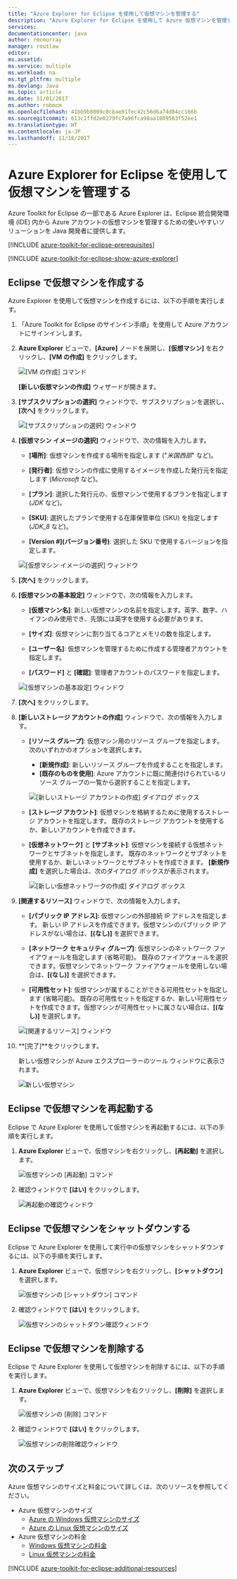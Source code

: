 ```yaml
---
title: "Azure Explorer for Eclipse を使用して仮想マシンを管理する"
description: "Azure Explorer for Eclipse を使用して Azure 仮想マシンを管理する方法について説明します。"
services: 
documentationcenter: java
author: rmcmurray
manager: routlaw
editor: 
ms.assetid: 
ms.service: multiple
ms.workload: na
ms.tgt_pltfrm: multiple
ms.devlang: Java
ms.topic: article
ms.date: 11/01/2017
ms.author: robmcm
ms.openlocfilehash: 41bb9b8009c0cbae01fec42c56d6a74d84cc166b
ms.sourcegitcommit: 613c1ffd2e0279fc7a96fca98aa1809563f52ee1
ms.translationtype: HT
ms.contentlocale: ja-JP
ms.lasthandoff: 11/18/2017
---
```

# <a name="manage-virtual-machines-by-using-the-azure-explorer-for-eclipse"></a>Azure Explorer for Eclipse を使用して仮想マシンを管理する

Azure Toolkit for Eclipse の一部である Azure Explorer は、Eclipse 統合開発環境 (IDE) 内から Azure アカウントの仮想マシンを管理するための使いやすいソリューションを Java 開発者に提供します。

[!INCLUDE [azure-toolkit-for-eclipse-prerequisites](../includes/azure-toolkit-for-eclipse-prerequisites.md)]

[!INCLUDE [azure-toolkit-for-eclipse-show-azure-explorer](../includes/azure-toolkit-for-eclipse-show-azure-explorer.md)]

## <a name="create-a-virtual-machine-in-eclipse"></a>Eclipse で仮想マシンを作成する

Azure Explorer を使用して仮想マシンを作成するには、以下の手順を実行します。

1. 「Azure Toolkit for Eclipse のサインイン手順」を使用して Azure アカウントにサインインします。

1. **Azure Explorer** ビューで、**[Azure]** ノードを展開し、**[仮想マシン]** を右クリックし、**[VM の作成]** をクリックします。

   ![[VM の作成] コマンド][CR01]  

   **[新しい仮想マシンの作成]** ウィザードが開きます。

1. **[サブスクリプションの選択]** ウィンドウで、サブスクリプションを選択し、**[次へ]** をクリックします。

   ![[サブスクリプションの選択] ウィンドウ][CR02]

1. **[仮想マシン イメージの選択]** ウィンドウで、次の情報を入力します。

   * **[場所]**: 仮想マシンを作成する場所を指定します ("*米国西部*" など)。

   * **[発行者]**: 仮想マシンの作成に使用するイメージを作成した発行元を指定します (*Microsoft* など)。

   * **[プラン]**: 選択した発行元の、仮想マシンで使用するプランを指定します (*JDK* など)。

   * **[SKU]**: 選択したプランで使用する在庫保管単位 (SKU) を指定します (*JDK_8* など)。

   * **[Version #]\(バージョン番号\)**: 選択した SKU で使用するバージョンを指定します。

   ![[仮想マシン イメージの選択] ウィンドウ][CR03]

1. **[次へ]** をクリックします。

1. **[仮想マシンの基本設定]** ウィンドウで、次の情報を入力します。

   * **[仮想マシン名]**: 新しい仮想マシンの名前を指定します。英字、数字、ハイフンのみ使用でき、先頭には英字を使用する必要があります。

   * **[サイズ]**: 仮想マシンに割り当てるコアとメモリの数を指定します。

   * **[ユーザー名]**: 仮想マシンを管理するために作成する管理者アカウントを指定します。

   * **[パスワード]** と **[確認]**: 管理者アカウントのパスワードを指定します。

   ![[仮想マシンの基本設定] ウィンドウ][CR04]

1. **[次へ]** をクリックします。

1. **[新しいストレージ アカウントの作成]** ウィンドウで、次の情報を入力します。

   * **[リソース グループ]**: 仮想マシン用のリソース グループを指定します。 次のいずれかのオプションを選択します。
      * **[新規作成]**: 新しいリソース グループを作成することを指定します。
      * **[既存のものを使用]**: Azure アカウントに既に関連付けられているリソース グループの一覧から選択することを指定します。

      ![[新しいストレージ アカウントの作成] ダイアログ ボックス][CR05]

   * **[ストレージ アカウント]**: 仮想マシンを格納するために使用するストレージ アカウントを指定します。 既存のストレージ アカウントを使用するか、新しいアカウントを作成できます。

   * **[仮想ネットワーク]** と **[サブネット]**: 仮想マシンを接続する仮想ネットワークとサブネットを指定します。 既存のネットワークとサブネットを使用するか、新しいネットワークとサブネットを作成できます。 **[新規作成]** を選択した場合は、次のダイアログ ボックスが表示されます。

      ![[新しい仮想ネットワークの作成] ダイアログ ボックス][CR06]

1. **[関連するリソース]** ウィンドウで、次の情報を入力します。

   * **[パブリック IP アドレス]**: 仮想マシンの外部接続 IP アドレスを指定します。 新しい IP アドレスを作成できます。仮想マシンのパブリック IP アドレスがない場合は、**[(なし)]** を選択できます。

   * **[ネットワーク セキュリティ グループ]**: 仮想マシンのネットワーク ファイアウォールを指定します (省略可能)。 既存のファイアウォールを選択できます。仮想マシンでネットワーク ファイアウォールを使用しない場合は、**[(なし)]** を選択できます。

   * **[可用性セット]**: 仮想マシンが属することができる可用性セットを指定します (省略可能)。 既存の可用性セットを指定するか、新しい可用性セットを作成できます。仮想マシンが可用性セットに属さない場合は、**[(なし)]** を選択します。

   ![[関連するリソース] ウィンドウ][CR07]

1. **[完了]**をクリックします。  

   新しい仮想マシンが Azure エクスプローラーのツール ウィンドウに表示されます。

   ![新しい仮想マシン][CR08]

## <a name="restart-a-virtual-machine-in-eclipse"></a>Eclipse で仮想マシンを再起動する

Eclipse で Azure Explorer を使用して仮想マシンを再起動するには、以下の手順を実行します。

1. **Azure Explorer** ビューで、仮想マシンを右クリックし、**[再起動]** を選択します。

   ![仮想マシンの [再起動] コマンド][RE01]

1. 確認ウィンドウで **[はい]** をクリックします。

   ![再起動の確認ウィンドウ][RE02]

## <a name="shut-down-a-virtual-machine-in-eclipse"></a>Eclipse で仮想マシンをシャットダウンする

Eclipse で Azure Explorer を使用して実行中の仮想マシンをシャットダウンするには、以下の手順を実行します。

1. **Azure Explorer** ビューで、仮想マシンを右クリックし、**[シャットダウン]** を選択します。

   ![仮想マシンの [シャットダウン] コマンド][SH01]

1. 確認ウィンドウで **[はい]** をクリックします。

   ![仮想マシンのシャットダウン確認ウィンドウ][SH02]

## <a name="delete-a-virtual-machine-in-eclipse"></a>Eclipse で仮想マシンを削除する

Eclipse で Azure Explorer を使用して仮想マシンを削除するには、以下の手順を実行します。

1. **Azure Explorer** ビューで、仮想マシンを右クリックし、**[削除]** を選択します。

   ![仮想マシンの [削除] コマンド][DE01]

1. 確認ウィンドウで **[はい]** をクリックします。

   ![仮想マシンの削除確認ウィンドウ][DE02]

## <a name="next-steps"></a>次のステップ

Azure 仮想マシンのサイズと料金について詳しくは、次のリソースを参照してください。

* Azure 仮想マシンのサイズ
  * [Azure の Windows 仮想マシンのサイズ]
  * [Azure の Linux 仮想マシンのサイズ]
* Azure 仮想マシンの料金
  * [Windows 仮想マシンの料金]
  * [Linux 仮想マシンの料金]

[!INCLUDE [azure-toolkit-for-eclipse-additional-resources](../includes/azure-toolkit-for-eclipse-additional-resources.md)]

<!-- URL List -->

[Azure の Windows 仮想マシンのサイズ]: /azure/virtual-machines/virtual-machines-windows-sizes
[Azure の Linux 仮想マシンのサイズ]: /azure/virtual-machines/virtual-machines-linux-sizes
[Windows 仮想マシンの料金]: /pricing/details/virtual-machines/windows/
[Linux 仮想マシンの料金]: /pricing/details/virtual-machines/linux/

<!-- IMG List -->

[RE01]: media/azure-toolkit-for-eclipse-managing-virtual-machines-using-azure-explorer/RE01.png
[RE02]: media/azure-toolkit-for-eclipse-managing-virtual-machines-using-azure-explorer/RE02.png

[SH01]: media/azure-toolkit-for-eclipse-managing-virtual-machines-using-azure-explorer/SH01.png
[SH02]: media/azure-toolkit-for-eclipse-managing-virtual-machines-using-azure-explorer/SH02.png

[DE01]: media/azure-toolkit-for-eclipse-managing-virtual-machines-using-azure-explorer/DE01.png
[DE02]: media/azure-toolkit-for-eclipse-managing-virtual-machines-using-azure-explorer/DE02.png

[CR01]: media/azure-toolkit-for-eclipse-managing-virtual-machines-using-azure-explorer/CR01.png
[CR02]: media/azure-toolkit-for-eclipse-managing-virtual-machines-using-azure-explorer/CR02.png
[CR03]: media/azure-toolkit-for-eclipse-managing-virtual-machines-using-azure-explorer/CR03.png
[CR04]: media/azure-toolkit-for-eclipse-managing-virtual-machines-using-azure-explorer/CR04.png
[CR05]: media/azure-toolkit-for-eclipse-managing-virtual-machines-using-azure-explorer/CR05.png
[CR06]: media/azure-toolkit-for-eclipse-managing-virtual-machines-using-azure-explorer/CR06.png
[CR07]: media/azure-toolkit-for-eclipse-managing-virtual-machines-using-azure-explorer/CR07.png
[CR08]: media/azure-toolkit-for-eclipse-managing-virtual-machines-using-azure-explorer/CR08.png
